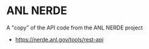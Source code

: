 # ANL NERDE
A "copy" of the API code from the ANL NERDE project
- https://nerde.anl.gov/tools/rest-api
